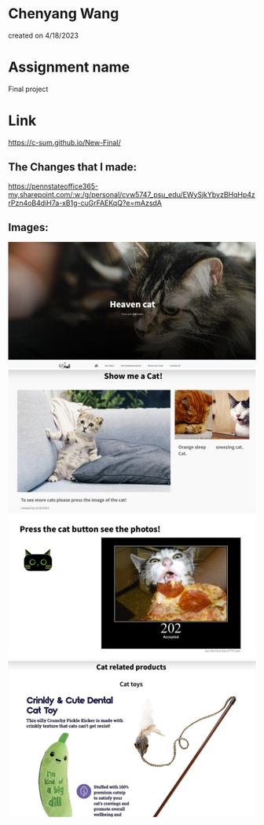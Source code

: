 # Chenyang Wang
created on 4/18/2023

# Assignment name
Final project

# Link
https://c-sum.github.io/New-Final/

## The Changes that I made:
https://pennstateoffice365-my.sharepoint.com/:w:/g/personal/cvw5747_psu_edu/EWySjkYbvzBHqHp4zrPzn4oB4diH7a-xB1g-cuGrFAEKqQ?e=mAzsdA

## Images:
![alt text](catimage.png)
![alt text](catimage2.png)
![alt text](catimage3.png)
![alt text](catimage4.png)

